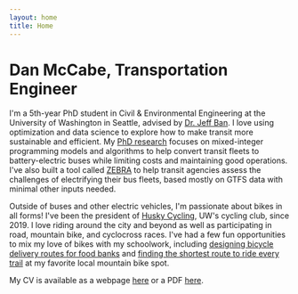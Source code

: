 ```yaml
---
layout: home
title: Home
---
```


# Dan McCabe, Transportation Engineer

I'm a 5th-year PhD student in Civil & Environmental Engineering at the University of Washington in Seattle, advised by [Dr. Jeff Ban](https://www.ce.washington.edu/facultyfinder/xuegang-%28jeff%29-ban). I love using optimization and data science to explore how to make transit more sustainable and efficient. My [PhD research](/research) focuses on mixed-integer programming models and algorithms to help convert transit fleets to battery-electric buses while limiting costs and maintaining good operations. I've also built a tool called [ZEBRA](https://bit.ly/zebra-app) to help transit agencies assess the challenges of electrifying their bus fleets, based mostly on GTFS data with minimal other inputs needed.

Outside of buses and other electric vehicles, I'm passionate about bikes in all forms! I've been the president of [Husky Cycling](https://www.huskycyclinguw.com), UW's cycling club, since 2019. I love riding around the city and beyond as well as participating in road, mountain bike, and cyclocross races. I've had a few fun opportunities to mix my love of bikes with my schoolwork, including [designing bicycle delivery routes for food banks](/prp) and [finding the shortest route to ride every trail](/prp) at my favorite local mountain bike spot.

My CV is available as a webpage [here](/cv) or a PDF [here](/McCabeResume2023.pdf).
